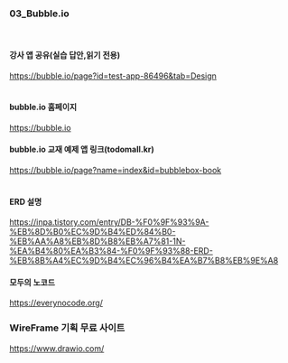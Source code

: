 ### 03_Bubble.io
<br>

#### 강사 앱 공유(실습 답안,읽기 전용)
https://bubble.io/page?id=test-app-86496&tab=Design
<br>
<br>

#### bubble.io 홈페이지
https://bubble.io
<br>



#### bubble.io 교재 예제 앱 링크(todomall.kr)
https://bubble.io/page?name=index&id=bubblebox-book
<br>
<br>

#### ERD 설명
https://inpa.tistory.com/entry/DB-%F0%9F%93%9A-%EB%8D%B0%EC%9D%B4%ED%84%B0-%EB%AA%A8%EB%8D%B8%EB%A7%81-1N-%EA%B4%80%EA%B3%84-%F0%9F%93%88-ERD-%EB%8B%A4%EC%9D%B4%EC%96%B4%EA%B7%B8%EB%9E%A8

#### 모두의 노코드
https://everynocode.org/
<br>

### WireFrame 기획 무료 사이트
https://www.drawio.com/
<br>
<br>

